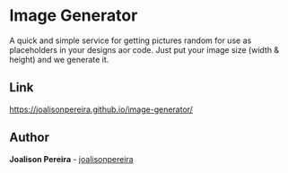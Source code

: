 <h1 align="left">
  <strong>Image Generator</strong>
</h1>

<p align="left">
  A quick and simple service for getting pictures random for use as placeholders in your designs aor code. Just put your image size (width & height) and we generate it.
</p>

## Link

https://joalisonpereira.github.io/image-generator/

## Author

**Joalison Pereira** - [joalisonpereira](https://github.com/joalisonpereira)

